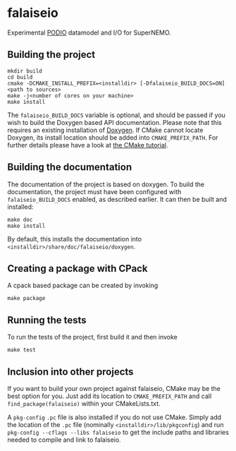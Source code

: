 # falaiseio

Experimental [PODIO](https:://github.com/hegner/podio) datamodel and I/O for
SuperNEMO.

## Building the project

    mkdir build
    cd build
    cmake -DCMAKE_INSTALL_PREFIX=<installdir> [-Dfalaiseio_BUILD_DOCS=ON] <path to sources>
    make -j<number of cores on your machine>
    make install

The `falaiseio_BUILD_DOCS` variable is optional, and should be passed if you wish to
build the Doxygen based API documentation. Please note that this requires an existing
installation of [Doxygen](http://www.doxygen.org/index.html). If CMake cannot locate
Doxygen, its install location should be added into `CMAKE_PREFIX_PATH`.
For further details please have a look at [the CMake tutorial](http://www.cmake.org/cmake-tutorial/).

## Building the documentation

The documentation of the project is based on doxygen. To build the documentation,
the project must have been configured with `falaiseio_BUILD_DOCS` enabled, as
described earlier. It can then be built and installed:

    make doc
    make install

By default, this installs the documentation into `<installdir>/share/doc/falaiseio/doxygen`.

## Creating a package with CPack

A cpack based package can be created by invoking

    make package

## Running the tests

To run the tests of the project, first build it and then invoke

    make test

## Inclusion into other projects

If you want to build your own project against falaiseio, CMake may be the best option for you. Just add its location to `CMAKE_PREFIX_PATH` and call `find_package(falaiseio)` within your CMakeLists.txt.

A `pkg-config` `.pc` file is also installed if you do not use CMake.
Simply add the location of the `.pc` file (nominally `<installdir>/lib/pkgconfig`) and run `pkg-config --cflags --libs falaiseio` to get the
include paths and libraries needed to compile and link to falaiseio.
